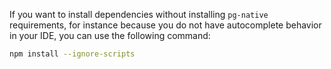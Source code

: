If you want to install dependencies without installing `pg-native` requirements, for instance because you do not have
autocomplete behavior in your IDE, you can use the following command:

```sh
npm install --ignore-scripts
```
